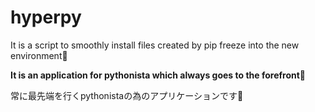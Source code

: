 # hyperpy
It is a script to smoothly install files created by pip freeze into the new environment🍣



**It is an application for pythonista which always goes to the forefront🐍**

常に最先端を行くpythonistaの為のアプリケーションです🐍
